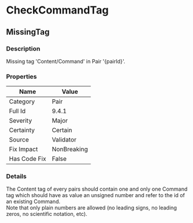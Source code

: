 ﻿---  
uid: Validator_9_4_1  
---

# CheckCommandTag

## MissingTag

### Description

Missing tag 'Content\/Command' in Pair '{pairId}'.

### Properties

| Name         | Value       |
| ------------ | ----------- |
| Category     | Pair        |
| Full Id      | 9.4.1       |
| Severity     | Major       |
| Certainty    | Certain     |
| Source       | Validator   |
| Fix Impact   | NonBreaking |
| Has Code Fix | False       |

### Details

The Content tag of every pairs should contain one and only one Command tag which should have as value an unsigned number and refer to the id of an existing Command.  
Note that only plain numbers are allowed (no leading signs, no leading zeros, no scientific notation, etc).
